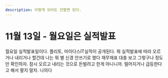 ```yaml
---
description: 어떻게 되어도 안팔면 된다.
---
```


# 11월 13일 - 월요일은 실적발표

월요일 실적발표일이다. 플리토, 마이다스IT실적이 공개된다. 뭐 실적발표에 따라 오르거나 내리거나 할건데 나는 뭐 별 신경 안쓰기로 했다 재무재표 대충 보고 그렇구나 정도만 확인하자. 잠시 오르고 내리는 것으로 돈벌려고 한게 아니니까. 떨어지거나 급등한다고 해서 팔지 말자. 나의다

